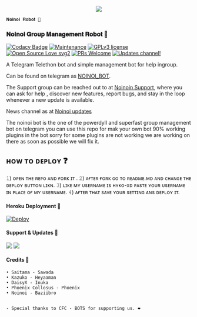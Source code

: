 <p align="center"><a href="https://t.me/NOINOI_BOT"><img src="https://telegra.ph/file/d22126b9843a46dd05aa0.jpg"></a></p>

    𝐍𝐨𝐢𝐧𝐨𝐢 𝐑𝐨𝐛𝐨𝐭 🤖

</p>

### 𝐍𝐨𝐢𝐧𝐨𝐢 𝐆𝐫𝐨𝐮𝐩 𝐌𝐚𝐧𝐚𝐠𝐞𝐦𝐞𝐧𝐭 𝐑𝐨𝐛𝐨𝐭 🤖

[![Codacy Badge](https://api.codacy.com/project/badge/Grade/6141417ceaf84545bab6bd671503df51)](https://app.codacy.com/gh/HYKO-xd/NoinoiRobot?utm_source=github.com&utm_medium=referral&utm_content=HYKO-XD/NoinoiRobot&utm_campaign=Badge_Grade_Settings)  [![Maintenance](https://img.shields.io/badge/Maintained%3F-yes-green.svg)](https://github.com/HYKO-XD/NOINOIROBOT/graphs/commit-activity) [![GPLv3 license](https://img.shields.io/badge/License-GPLv3-blue.svg)](https://perso.crans.org/besson/LICENSE.html) [![Open Source Love svg2](https://badges.frapsoft.com/os/v2/open-source.svg?v=103)](https://github.com/ellerbrock/open-source-badges/) [![PRs Welcome](https://img.shields.io/badge/PRs-welcome-brightgreen.svg?style=flat-square)](https://makeapullrequest.com) [![Updates channel!](https://img.shields.io/badge/Join%20Channel-!-red)](https://t.me/BAZIGARXD)

A Telegram Telethon bot and simple management bot for help ingroup.

Can be found on telegram as [NOINOI_BOT](https://t.me/NOINOI_BOT).

The Support group can be reached out to at [Noinoin Support](https://t.me/CFC_BOT_SUPPORT), where you can ask for help , discover new features, report bugs, and stay in the loop whenever a new update is available. 

News channel as at [Noinoi updates](https://t.me/BAZIGARXD)

The noinoi bot is the one of the powerdyll and superfast group management bot on telegram you can use this repo for mak your own bot 90% working plugins in the bot sorry for some plugins are not working we are working on there as soon as possible we will fix it.

## ʜᴏᴡ ᴛᴏ ᴅᴇᴘʟᴏʏ ❓


𝟷) ᴏᴘᴇɴ ᴛʜᴇ ʀᴇᴘᴏ ᴀɴᴅ ғᴏʀᴋ ɪᴛ . 
𝟸) ᴀғᴛᴇʀ ғᴏʀᴋ ɢᴏ ᴛᴏ ʀᴇᴀᴅᴍᴇ.ᴍᴅ ᴀɴᴅ ᴄʜᴀɴɢᴇ ᴛʜᴇ ᴅᴇᴘʟᴏʏ ʙᴜᴛᴛᴏɴ ʟɪᴋɴ. 
𝟹) ʟɪᴋᴇ ᴍʏ ᴜsᴇʀɴᴀᴍᴇ ɪs ʜʏᴋᴏ-xᴅ ᴘᴀsᴛᴇ ʏᴏᴜʀ ᴜsᴇʀɴᴀᴍᴇ ɪɴ ᴘʟᴀᴄᴇ ᴏғ ᴍʏ ᴜsᴇʀɴᴀᴍᴇ. 
𝟺) ᴀғᴛᴇʀ ᴛʜᴀᴛ sᴀᴠᴇ ʏᴏᴜʀ sᴇᴛᴛɪɴɢ ᴀɴs ᴅᴇᴘʟᴏʏ ɪᴛ. 



#### Heroku Deployment 💜

[![Deploy](https://www.herokucdn.com/deploy/button.svg)](https://heroku.com/deploy?template=https://github.com/hyko-xd/NoinoiRobot)


#### Support & Updates 🎑

<a href="https://t.me/CFC_BOT_SUPPORT"><img src="https://img.shields.io/badge/Join-Group%20Support-blue.svg?style=for-the-badge&logo=Telegram"></a> <a href="https://t.me/BAZIGARXD"><img src="https://img.shields.io/badge/Join-Updates%20Channel-blue.svg?style=for-the-badge&logo=Telegram"></a>

#### Credits 📍
```
• Saitama - Sawada
• Kazuko - Heyaaman
• DaisyX - Inuka
• Phoenix Collosus - Phoenix
• Noinoi - Baziibro
```


```

- Special thanks to CFC - BOTS for supporting us. ❤


```



